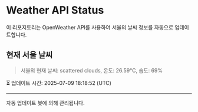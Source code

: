 
# Weather API Status

이 리포지토리는 OpenWeather API를 사용하여 서울의 날씨 정보를 자동으로 업데이트합니다.

## 현재 서울 날씨
> 서울의 현재 날씨: scattered clouds, 온도: 26.59°C, 습도: 69%

⏳ 업데이트 시간: 2025-07-09 18:18:52 (UTC)

---
자동 업데이트 봇에 의해 관리됩니다.
